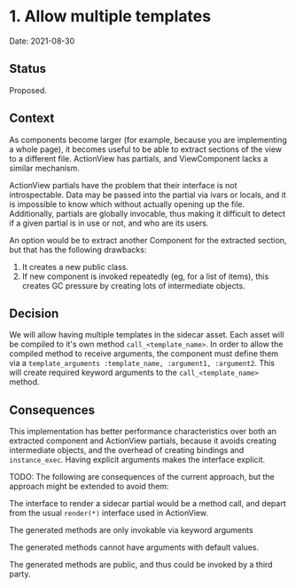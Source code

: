 # 1. Allow multiple templates 

Date: 2021-08-30

## Status

Proposed.

## Context

As components become larger (for example, because you are implementing a whole page), it becomes
useful to be able to extract sections of the view to a different file. ActionView has
partials, and ViewComponent lacks a similar mechanism. 

ActionView partials have the problem that their interface is not introspectable. Data
may be passed into the partial via ivars or locals, and it is impossible to know
which without actually opening up the file. Additionally, partials are globally 
invocable, thus making it difficult to detect if a given partial is in use or not,
and who are its users.

An option would be to extract another Component for the extracted section, but that
has the following drawbacks:

1. It creates a new public class.
2. If new component is invoked repeatedly (eg, for a list of items), this creates
   GC pressure by creating lots of intermediate objects.

## Decision

We will allow having multiple templates in the sidecar asset. Each asset will be compiled to
it's own method `call_<template_name>`. In order to allow the compiled method to receive arguments,
the component must define them via a `template_arguments :template_name, :argument1, :argument2`.
This will create required keyword arguments to the `call_<template_name>` method.

## Consequences

This implementation has better performance characteristics over both an extracted component
and ActionView partials, because it avoids creating intermediate objects, and the overhead of
creating bindings and `instance_exec`. 
Having explicit arguments makes the interface explicit.

TODO: The following are consequences of the current approach, but the approach might be extended
to avoid them:

The interface to render a sidecar partial would be a method call, and depart from the usual 
`render(*)` interface used in ActionView.

The generated methods are only invokable via keyword arguments

The generated methods cannot have arguments with default values.

The generated methods are public, and thus could be invoked by a third party.
